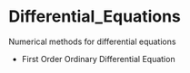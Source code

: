 Differential_Equations
======================

Numerical methods for differential equations

- First Order Ordinary Differential Equation
